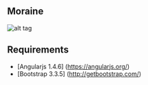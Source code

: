 ## Moraine

![alt tag](https://c1.staticflickr.com/3/2087/2438503528_c8d491977e.jpg)


## Requirements
 * [Angularjs 1.4.6] (https://angularjs.org/)
 * [Bootstrap 3.3.5] (http://getbootstrap.com/)
